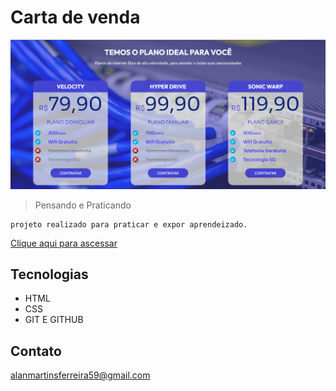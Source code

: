 # Carta de venda

![preview](./assets/preview.png)


 >Pensando e Praticando

    projeto realizado para praticar e expor aprendeizado. 


[Clique aqui para ascessar](https://martinsalan2003.github.io/Card-de-vendas/)


## Tecnologias

- HTML
- CSS
- GIT E GITHUB

## Contato

alanmartinsferreira59@gmail.com
